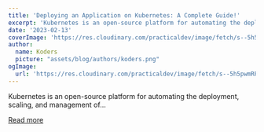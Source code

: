 ```yaml
---
title: 'Deploying an Application on Kubernetes: A Complete Guide!'
excerpt: 'Kubernetes is an open-source platform for automating the deployment, scaling, and management of...'
date: '2023-02-13'
coverImage: 'https://res.cloudinary.com/practicaldev/image/fetch/s--5h5pwmRP--/c_imagga_scale,f_auto,fl_progressive,h_420,q_auto,w_1000/https://dev-to-uploads.s3.amazonaws.com/uploads/articles/v2upkhfbc15mudpxw487.png'
author:
  name: Koders
  picture: "assets/blog/authors/koders.png"
ogImage:
  url: 'https://res.cloudinary.com/practicaldev/image/fetch/s--5h5pwmRP--/c_imagga_scale,f_auto,fl_progressive,h_420,q_auto,w_1000/https://dev-to-uploads.s3.amazonaws.com/uploads/articles/v2upkhfbc15mudpxw487.png'
---
```


Kubernetes is an open-source platform for automating the deployment, scaling, and management of...

[Read more](https://dev.to/pavanbelagatti/deploying-an-application-on-kubernetes-a-complete-guide-1cj6)

